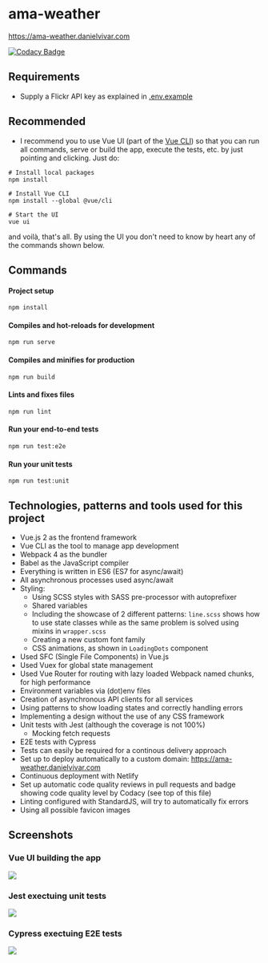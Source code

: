 # ama-weather

https://ama-weather.danielvivar.com

[![Codacy Badge](https://api.codacy.com/project/badge/Grade/1aa8b65a9e584fa7a2a939b5004e1521)](https://app.codacy.com/app/jdvivar/ama-weather?utm_source=github.com&utm_medium=referral&utm_content=jdvivar/ama-weather&utm_campaign=Badge_Grade_Dashboard)

## Requirements
- Supply a Flickr API key as explained in [.env.example](.env.example)

## Recommended
- I recommend you to use Vue UI (part of the [Vue CLI](https://cli.vuejs.org)) so that you can run all commands, serve or build the app, execute the tests, etc. by just pointing and clicking. Just do:
```
# Install local packages
npm install
```
```
# Install Vue CLI
npm install --global @vue/cli
```
```
# Start the UI
vue ui
```
and voilà, that's all. By using the UI you don't need to know by heart any of the commands shown below.


## Commands
#### Project setup
```
npm install
```

#### Compiles and hot-reloads for development
```
npm run serve
```

#### Compiles and minifies for production
```
npm run build
```

#### Lints and fixes files
```
npm run lint
```

#### Run your end-to-end tests
```
npm run test:e2e
```

#### Run your unit tests
```
npm run test:unit
```

## Technologies, patterns and tools used for this project
- Vue.js 2 as the frontend framework
- Vue CLI as the tool to manage app development
- Webpack 4 as the bundler
- Babel as the JavaScript compiler
- Everything is written in ES6 (ES7 for async/await)
- All asynchronous processes used async/await
- Styling:
  - Using SCSS styles with SASS pre-processor with autoprefixer
  - Shared variables
  - Including the showcase of 2 different patterns: `line.scss` shows how to use state classes while as the same problem is solved using mixins in `wrapper.scss`
  - Creating a new custom font family
  - CSS animations, as shown in `LoadingDots` component
- Used SFC (Single File Components) in Vue.js
- Used Vuex for global state management
- Used Vue Router for routing with lazy loaded Webpack named chunks, for high performance
- Environment variables via (dot)env files
- Creation of asynchronous API clients for all services
- Using patterns to show loading states and correctly handling errors
- Implementing a design without the use of any CSS framework
- Unit tests with Jest (although the coverage is not 100%)
  - Mocking fetch requests
- E2E tests with Cypress
- Tests can easily be required for a continous delivery approach
- Set up to deploy automatically to a custom domain: https://ama-weather.danielvivar.com
- Continuous deployment with Netlify
- Set up automatic code quality reviews in pull requests and badge showing code quality level by Codacy (see top of this file)
- Linting configured with StandardJS, will try to automatically fix errors
- Using all possible favicon images

## Screenshots

### Vue UI building the app
![](docs/ama-weather-vue-ui.gif)
### Jest exectuing unit tests
![](docs/ama-weather-jest.gif)
### Cypress exectuing E2E tests
![](docs/ama-weather-cypress.gif)
